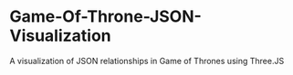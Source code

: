 # Game-Of-Throne-JSON-Visualization
A visualization of JSON relationships in Game of Thrones using Three.JS
